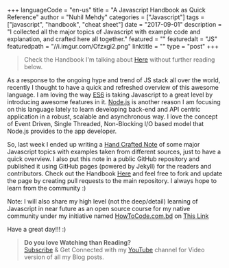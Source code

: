 +++
languageCode = "en-us"
title = "A Javascript Handbook as Quick Reference"
author = "Nuhil Mehdy"
categories = ["Javascript"]
tags = ["javascript", "handbook", "cheat sheet"]
date = "2017-09-01"
description = "I collected all the major topics of Javascript with example code and explanation, and crafted here all together."
featured = ""
featuredalt = "JS"
featuredpath = "//i.imgur.com/Ofzxgi2.png"
linktitle = ""
type = "post"
+++

> Check the Handbook I'm talking about [Here](https://nuhil.github.io/javascript-handbook/) without further reading below.

As a response to the ongoing hype and trend of JS stack all over the world, recently I thought to have a quick and refreshed overview of this awesome language. I am loving the way [ES6](https://en.wikipedia.org/wiki/ECMAScript) is taking Javascript to a great level by introducing awesome features in it. [Node.js](https://nodejs.org/en/) is another reason I am focusing on this language lately to learn developing back-end and API centric application in a robust, scalable and asynchronous way. I love the concept of Event Driven, Single Threaded, Non-Blocking I/O based model that Node.js provides to the app developer.

So, last week I ended up writing a [Hand Crafted Note](https://nuhil.github.io/javascript-handbook/) of some major Javascript topics with examples taken from different sources, just to have a quick overview. I also put this note in a public GitHub repository and published it using GitHub pages (powered by Jekyll) for the readers and contributors. Check out the Handbook [Here](https://nuhil.github.io/javascript-handbook/) and feel free to fork and update the page by creating pull requests to the main repository. I always hope to learn from the community :)

Note: I will also share my high level (not the deep/detail) learning of Javascript in near future as an open source course for my native community under my initiative named [HowToCode.com.bd](https://www.howtocode.com.bd) on [This Link](https://js.howtocode.com.bd)

Have a great day!!! :)

> **Do you love Watching than Reading?**  
[Subscribe](https://www.youtube.com/channel/UCJFY9iVRXTJu1SPVI_vRNDw) & Get Connected with my [YouTube](https://www.youtube.com/channel/UCJFY9iVRXTJu1SPVI_vRNDw) channel for Video version of all my Blog posts.